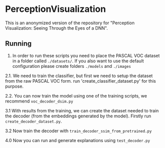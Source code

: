 # PerceptionVisualization
This is an anonymized version of the repository for "Perception Visualization: Seeing Through the Eyes of a DNN".

## Running
1. In order to run these scripts you need to place the PASCAL VOC dataset in a folder called `./datasets/`. If you also want to use the default configuration please create folders `./models` and `./images`


2.1. We need to train the classifier, but first we need to setup the dataset from the raw PASCAL VOC form. run 'create_classifier_dataset.py' for this purpose.

2.2. You can now train the model using one of the training scripts, we recommend `voc_decoder_dsim.py`


3.1 With results from the training, we can create the dataset needed to train the decoder (from the embeddings generated by the model). Firstly run `create_decoder_dataset.py`.

3.2 Now train the decoder with `train_decoder_ssim_from_pretrained.py`


4.0 Now you can run and generate explanations using `test_decoder.py`
